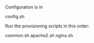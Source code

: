 Configuration is in

config.sh

Run the provisioning scripts in this order:

common.sh
apache2.sh
nginx.sh
